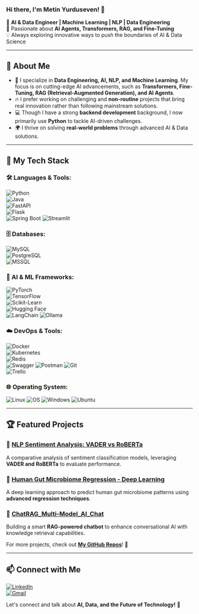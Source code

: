 ### Hi there, I'm Metin Yurduseven! 👋

🚀 **AI & Data Engineer | Machine Learning | NLP | Data Engineering**  
🔬 Passionate about **AI Agents, Transformers, RAG, and Fine-Tuning**  
💡 Always exploring innovative ways to push the boundaries of AI & Data Science  

---

## 🧠 About Me

- 🎯 I specialize in **Data Engineering, AI, NLP, and Machine Learning**. My focus is on cutting-edge AI advancements, such as **Transformers, Fine-Tuning, RAG (Retrieval-Augmented Generation), and AI Agents**.
- 🔥 I prefer working on challenging and **non-routine** projects that bring real innovation rather than following mainstream solutions.
- 💻 Though I have a strong **backend development** background, I now primarily use **Python** to tackle AI-driven challenges.
- 🌍 I thrive on solving **real-world problems** through advanced AI & Data solutions.

---

## 🚀 My Tech Stack

### 🛠 Languages & Tools:

![Python](https://img.shields.io/badge/Python-3776AB?style=for-the-badge&logo=python&logoColor=white)  
![Java](https://img.shields.io/badge/Java-007396?style=for-the-badge&logo=java&logoColor=white)  
![FastAPI](https://img.shields.io/badge/FastAPI-009688?style=for-the-badge&logo=fastapi&logoColor=white)  
![Flask](https://img.shields.io/badge/Flask-000000?style=for-the-badge&logo=flask&logoColor=white)  
![Spring Boot](https://img.shields.io/badge/Spring%20Boot-6DB33F?style=for-the-badge&logo=springboot&logoColor=white)
![Streamlit](https://img.shields.io/badge/Streamlit-FF4B4B?style=for-the-badge&logo=streamlit&logoColor=white)

### 🗄️ Databases:

![MySQL](https://img.shields.io/badge/MySQL-4479A1?style=for-the-badge&logo=mysql&logoColor=white)  
![PostgreSQL](https://img.shields.io/badge/PostgreSQL-316192?style=for-the-badge&logo=postgresql&logoColor=white)  
![MSSQL](https://img.shields.io/badge/Microsoft%20SQL%20Server-CC2927?style=for-the-badge&logo=microsoftsqlserver&logoColor=white)  

### 🔬 AI & ML Frameworks:

![PyTorch](https://img.shields.io/badge/PyTorch-EE4C2C?style=for-the-badge&logo=pytorch&logoColor=white)  
![TensorFlow](https://img.shields.io/badge/TensorFlow-FF6F00?style=for-the-badge&logo=tensorflow&logoColor=white)  
![Scikit-Learn](https://img.shields.io/badge/ScikitLearn-F7931E?style=for-the-badge&logo=scikitlearn&logoColor=white)  
![Hugging Face](https://img.shields.io/badge/HuggingFace-FFCC00?style=for-the-badge&logo=huggingface&logoColor=black)  
![LangChain](https://img.shields.io/badge/LangChain-00599C?style=for-the-badge) 
![Ollama](https://img.shields.io/badge/Ollama-AI-green?style=for-the-badge&logo=ollama)


### ☁️ DevOps & Tools:

![Docker](https://img.shields.io/badge/Docker-2496ED?style=for-the-badge&logo=docker&logoColor=white)  
![Kubernetes](https://img.shields.io/badge/Kubernetes-326CE5?style=for-the-badge&logo=kubernetes&logoColor=white)  
![Redis](https://img.shields.io/badge/Redis-DC382D?style=for-the-badge&logo=redis&logoColor=white)  
![Swagger](https://img.shields.io/badge/Swagger-85EA2D?style=for-the-badge&logo=swagger&logoColor=black)
![Postman](https://img.shields.io/badge/Postman-FF6C37?style=for-the-badge&logo=postman&logoColor=white)
![Git](https://img.shields.io/badge/Git-F05032?style=for-the-badge&logo=git&logoColor=white)  
![Trello](https://img.shields.io/badge/Trello-0052CC?style=for-the-badge&logo=trello&logoColor=white)  


### 🌐 Operating System:

![Linux](https://img.shields.io/badge/Linux-FCC624?style=for-the-badge&logo=linux&logoColor=black)
![OS](https://img.shields.io/badge/OS-000000?style=for-the-badge&logo=windows&logoColor=white)
![Windows](https://img.shields.io/badge/Windows-0078D6?style=for-the-badge&logo=windows&logoColor=white)
![Ubuntu](https://img.shields.io/badge/Ubuntu-E95420?style=for-the-badge&logo=ubuntu&logoColor=white)


---

## 🏆 Featured Projects

### 🚀 **[NLP Sentiment Analysis: VADER vs RoBERTa](https://github.com/metinyurdev/Nlp_Sentiment_Analysis_Varder_vs_RoBERTa)**
A comparative analysis of sentiment classification models, leveraging **VADER and RoBERTa** to evaluate performance.

### 🦠 **[Human Gut Microbiome Regression - Deep Learning](https://github.com/metinyurdev/Human_Gut_Microbiome_Regression_Deep_Learning)**
A deep learning approach to predict human gut microbiome patterns using **advanced regression techniques**.

### 🔎 **[ChatRAG_Multi-Model_AI_Chat](https://github.com/metinyurdev/ChatRAG_Multi-Model_AI_Chat)**
Building a smart **RAG-powered chatbot** to enhance conversational AI with knowledge retrieval capabilities.

For more projects, check out **[My GitHub Repos](https://github.com/metinyurdev?tab=repositories)**! 🚀

---

## 📫 Connect with Me

[![LinkedIn](https://img.shields.io/badge/LinkedIn-0077B5?style=for-the-badge&logo=linkedin&logoColor=white)](https://www.linkedin.com/in/metin-yurduseven)  
[![Gmail](https://img.shields.io/badge/Email-D14836?style=for-the-badge&logo=gmail&logoColor=white)](mailto:metin.yrdsvn@gmail.com)  

Let's connect and talk about **AI, Data, and the Future of Technology!** 🚀


